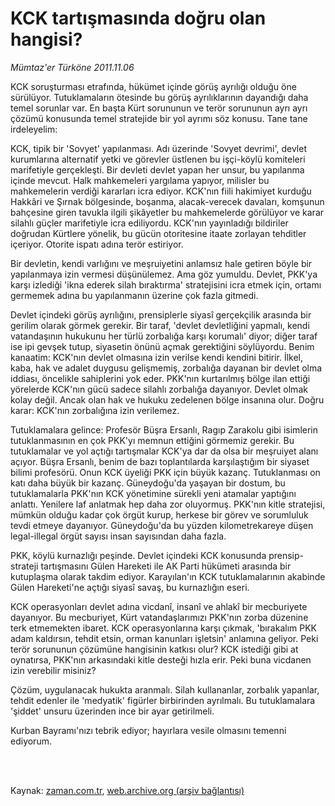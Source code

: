 # KCK tartışmasında doğru olan hangisi?

*Mümtaz'er Türköne 2011.11.06*

<td class="columnist-detail">
<p>KCK soruşturması etrafında, hükümet içinde görüş ayrılığı olduğu öne sürülüyor. Tutuklamaların ötesinde bu görüş ayrılıklarının dayandığı daha temel sorunlar var. En başta Kürt sorununun ve terör sorununun ayrı ayrı çözümü konusunda temel stratejide bir yol ayrımı söz konusu. Tane tane irdeleyelim:</p>
<p>
<div id="haberMetinDiv">
<p>KCK, tipik bir 'Sovyet' yapılanması. Adı üzerinde 'Sovyet devrimi', devlet kurumlarına alternatif yetki ve görevler üstlenen bu işçi-köylü komiteleri marifetiyle gerçekleşti. Bir devleti devlet yapan her unsur, bu yapılanma içinde mevcut. Halk mahkemeleri yargılama yapıyor, milisler bu mahkemelerin verdiği kararları icra ediyor. KCK'nın fiili hakimiyet kurduğu Hakkâri ve Şırnak bölgesinde, boşanma, alacak-verecek davaları, komşunun bahçesine giren tavukla ilgili şikâyetler bu mahkemelerde görülüyor ve karar silahlı güçler marifetiyle icra ediliyordu. KCK'nın yayınladığı bildiriler doğrudan Kürtlere yönelik, bu gücün otoritesine itaate zorlayan tehditler içeriyor. Otorite ispatı adına terör estiriyor.
<p>Bir devletin, kendi varlığını ve meşruiyetini anlamsız hale getiren böyle bir yapılanmaya izin vermesi düşünülemez. Ama göz yumuldu. Devlet, PKK'ya karşı izlediği 'ikna ederek silah bıraktırma' stratejisini icra etmek için, ortamı germemek adına bu yapılanmanın üzerine çok fazla gitmedi.
<p>Devlet içindeki görüş ayrılığını, prensiplerle siyasî gerçekçilik arasında bir gerilim olarak görmek gerekir. Bir taraf, 'devlet devletliğini yapmalı, kendi vatandaşının hukukunu her türlü zorbalığa karşı korumalı' diyor; diğer taraf ise ipi gevşek tutup, siyasetin önünü açmak gerektiğini söylüyordu. Benim kanaatim: KCK'nın devlet olmasına izin verilse kendi kendini bitirir. İlkel, kaba, hak ve adalet duygusu gelişmemiş, zorbalığa dayanan bir devlet olma iddiası, öncelikle sahiplerini yok eder. PKK'nın kurtarılmış bölge ilan ettiği yörelerde KCK'nın gücü sadece silahlı zorbalığa dayanıyor. Devlet olmak kolay değil. Ancak olan hak ve hukuku zedelenen bölge insanına olur. Doğru karar: KCK'nın zorbalığına izin verilemez.
<p>Tutuklamalara gelince: Profesör Büşra Ersanlı, Ragıp Zarakolu gibi isimlerin tutuklanmasının en çok PKK'yı memnun ettiğini görmemiz gerekir. Bu tutuklamalar ve yol açtığı tartışmalar KCK'ya dar da olsa bir meşruiyet alanı açıyor. Büşra Ersanlı, benim de bazı toplantılarda karşılaştığım bir siyaset bilimi profesörü. Onun KCK üyeliği PKK için büyük kazanç. Tutuklanması on katı daha büyük bir kazanç. Güneydoğu'da yaşayan bir dostum, bu tutuklamalarla PKK'nın KCK yönetimine sürekli yeni atamalar yaptığını anlattı. Yenilere laf anlatmak hep daha zor oluyormuş. PKK'nın kitle stratejisi, mümkün olduğu kadar çok örgüt kurup, herkese bir görev ve sorumluluk tevdi etmeye dayanıyor. Güneydoğu'da bu yüzden kilometrekareye düşen legal-illegal örgüt sayısı insan sayısından daha fazla.
<p>PKK, köylü kurnazlığı peşinde. Devlet içindeki KCK konusunda prensip-strateji tartışmasını Gülen Hareketi ile AK Parti hükümeti arasında bir kutuplaşma olarak takdim ediyor. Karayılan'ın KCK tutuklamalarının akabinde Gülen Hareketi'ne açtığı siyasî savaş, bu kurnazlığın eseri.
<p>KCK operasyonları devlet adına vicdanî, insanî ve ahlakî bir mecburiyete dayanıyor. Bu mecburiyet, Kürt vatandaşlarımızı PKK'nın zorba düzenine terk etmemekten ibaret. KCK operasyonlarına karşı çıkmak, 'bırakalım PKK adam kaldırsın, tehdit etsin, orman kanunları işletsin' anlamına geliyor. Peki terör sorununun çözümüne hangisinin katkısı olur? KCK istediği gibi at oynatırsa, PKK'nın arkasındaki kitle desteği hızla erir. Peki buna vicdanen izin verebilir misiniz?
<p>Çözüm, uygulanacak hukukta aranmalı. Silah kullananlar, zorbalık yapanlar, tehdit edenler ile 'medyatik' figürler birbirinden ayrılmalı. Bu tutuklamalara 'şiddet' unsuru üzerinden ince bir ayar getirilmeli.
<p>Kurban Bayramı'nızı tebrik ediyor; hayırlara vesile olmasını temenni ediyorum. </p></p></p></p></p></p></p></p></div>
</p>


<p><br>
		 </br></p></td>

Kaynak: [zaman.com.tr](http://zaman.com.tr/yazar.do?yazino=1199041), [web.archive.org (arşiv bağlantısı)](http://web.archive.org/web/20111110201140/http://zaman.com.tr:80/yazar.do?yazino=1199041)
